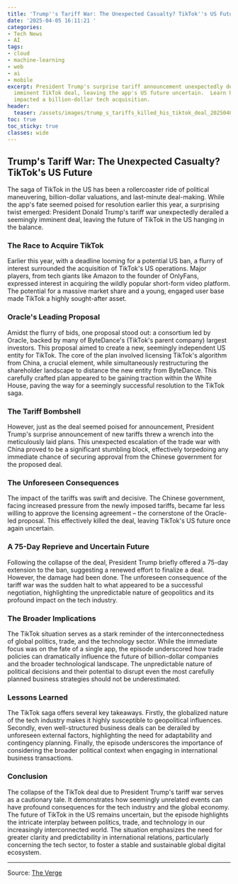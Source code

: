 ```yaml
---
title: 'Trump''s Tariff War: The Unexpected Casualty? TikTok''s US Future'
date: '2025-04-05 16:11:21 '
categories:
- Tech News
- AI
tags:
- cloud
- machine-learning
- web
- ai
- mobile
excerpt: President Trump's surprise tariff announcement unexpectedly derailed a seemingly
  imminent TikTok deal, leaving the app's US future uncertain.  Learn how geopolitics
  impacted a billion-dollar tech acquisition.
header:
  teaser: /assets/images/trump_s_tariffs_killed_his_tiktok_deal_20250405161120.jpg
toc: true
toc_sticky: true
classes: wide
---
```


## Trump's Tariff War: The Unexpected Casualty? TikTok's US Future

The saga of TikTok in the US has been a rollercoaster ride of political maneuvering, billion-dollar valuations, and last-minute deal-making.  While the app's fate seemed poised for resolution earlier this year, a surprising twist emerged: President Donald Trump's tariff war unexpectedly derailed a seemingly imminent deal, leaving the future of TikTok in the US hanging in the balance.

### The Race to Acquire TikTok

Earlier this year, with a deadline looming for a potential US ban, a flurry of interest surrounded the acquisition of TikTok's US operations.  Major players, from tech giants like Amazon to the founder of OnlyFans, expressed interest in acquiring the wildly popular short-form video platform. The potential for a massive market share and a young, engaged user base made TikTok a highly sought-after asset.

### Oracle's Leading Proposal

Amidst the flurry of bids, one proposal stood out: a consortium led by Oracle, backed by many of ByteDance's (TikTok's parent company) largest investors.  This proposal aimed to create a new, seemingly independent US entity for TikTok.  The core of the plan involved licensing TikTok's algorithm from China, a crucial element, while simultaneously restructuring the shareholder landscape to distance the new entity from ByteDance. This carefully crafted plan appeared to be gaining traction within the White House, paving the way for a seemingly successful resolution to the TikTok saga.

### The Tariff Bombshell

However, just as the deal seemed poised for announcement, President Trump's surprise announcement of new tariffs threw a wrench into the meticulously laid plans. This unexpected escalation of the trade war with China proved to be a significant stumbling block, effectively torpedoing any immediate chance of securing approval from the Chinese government for the proposed deal.

### The Unforeseen Consequences

The impact of the tariffs was swift and decisive.  The Chinese government, facing increased pressure from the newly imposed tariffs, became far less willing to approve the licensing agreement – the cornerstone of the Oracle-led proposal. This effectively killed the deal, leaving TikTok's US future once again uncertain.

### A 75-Day Reprieve and Uncertain Future

Following the collapse of the deal, President Trump briefly offered a 75-day extension to the ban, suggesting a renewed effort to finalize a deal. However, the damage had been done.  The unforeseen consequence of the tariff war was the sudden halt to what appeared to be a successful negotiation, highlighting the unpredictable nature of geopolitics and its profound impact on the tech industry.

### The Broader Implications

The TikTok situation serves as a stark reminder of the interconnectedness of global politics, trade, and the technology sector.  While the immediate focus was on the fate of a single app, the episode underscored how trade policies can dramatically influence the future of billion-dollar companies and the broader technological landscape. The unpredictable nature of political decisions and their potential to disrupt even the most carefully planned business strategies should not be underestimated.

### Lessons Learned

The TikTok saga offers several key takeaways. Firstly, the globalized nature of the tech industry makes it highly susceptible to geopolitical influences. Secondly, even well-structured business deals can be derailed by unforeseen external factors, highlighting the need for adaptability and contingency planning.  Finally, the episode underscores the importance of considering the broader political context when engaging in international business transactions.

### Conclusion

The collapse of the TikTok deal due to President Trump's tariff war serves as a cautionary tale. It demonstrates how seemingly unrelated events can have profound consequences for the tech industry and the global economy. The future of TikTok in the US remains uncertain, but the episode highlights the intricate interplay between politics, trade, and technology in our increasingly interconnected world.  The situation emphasizes the need for greater clarity and predictability in international relations, particularly concerning the tech sector, to foster a stable and sustainable global digital ecosystem.

---

Source: [The Verge](https://www.theverge.com/command-line-newsletter/644038/trumps-tariffs-tiktok-deal-china-bytedance)